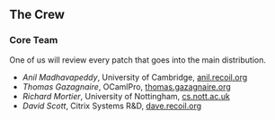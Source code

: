 ## The Crew

### Core Team

One of us will review every patch that goes into the main distribution.

* *Anil Madhavapeddy*, University of Cambridge, [anil.recoil.org](http://anil.recoil.org)
* *Thomas Gazagnaire*, OCamlPro, [thomas.gazagnaire.org](http://thomas.gazagnaire.org)
* *Richard Mortier*, University of Nottingham, [cs.nott.ac.uk](http://www.cs.nott.ac.uk/~rmm/)
* *David Scott*, Citrix Systems R&D, [dave.recoil.org](http://dave.recoil.org)
